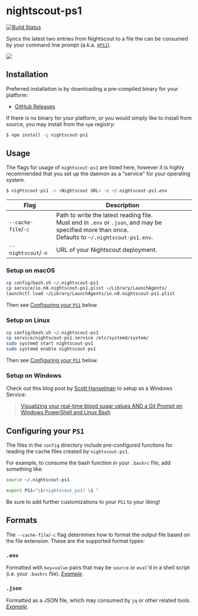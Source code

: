 # nightscout-ps1
[![Build Status](https://travis-ci.org/TooTallNate/nightscout-ps1.svg?branch=master)](https://travis-ci.org/TooTallNate/nightscout-ps1)

Syncs the latest two entries from Nightscout to a file the can be consumed by your command line prompt (a.k.a. [`$PS1`][ps1]).

![](https://user-images.githubusercontent.com/71256/40580173-57716ae8-60ee-11e8-8afa-644c198748fa.png)

## Installation

Preferred installation is by downloading a pre-compiled binary for your platform:

* [GitHub Releases](https://github.com/TooTallNate/nightscout-ps1/releases/latest)

If there is no binary for your platform, or you would simply like to install
from source, you may install from the `npm` registry:

```bash
$ npm install -g nightscout-ps1
```


## Usage

The flags for usage of `nightscout-ps1` are listed here, however it is highly
recommended that you set up the daemon as a "service" for your operating system.

```bash
$ nightscout-ps1 -n <Nightscout URL> -c ~/.nightscout-ps1.env
```

| Flag                |  Description                                                         |
|---------------------|----------------------------------------------------------------------|
| `--cache-file`/`-c` | Path to write the latest reading file.<br>Must end in `.env` or `.json`, and may be specified more than once.<br>Defaults to `~/.nightscout-ps1.env`. |
| `--nightscout`/`-n` | URL of your Nightscout deployment.                                   |

### Setup on macOS

```bash
cp config/bash.sh ~/.nightscout-ps1
cp service/io.n8.nightscout-ps1.plist ~/Library/LaunchAgents/
launchctl load ~/Library/LaunchAgents/io.n8.nightscout-ps1.plist
```

Then see [Configuring your `PS1`][config] below.


### Setup on Linux

```bash
cp config/bash.sh ~/.nightscout-ps1
cp service/nightscout-ps1.service /etc/systemd/system/
sudo systemd start nightscout-ps1
sudo systemd enable nightscout-ps1
```

Then see [Configuring your `PS1`][config] below.

### Setup on Windows

Check out this blog post by [Scott Hanselman](https://twitter.com/shanselman) to
setup as a Windows Service:

> [Visualizing your real-time blood sugar values AND a Git Prompt on Windows PowerShell and Linux Bash](https://www.hanselman.com/blog/VisualizingYourRealtimeBloodSugarValuesANDAGitPromptOnWindowsPowerShellAndLinuxBash.aspx)


## Configuring your `PS1`

The files in the `config` directory include pre-configured functions for reading
the cache files created by `nightscout-ps1`.

For example, to consume the bash function in your `.bashrc` file, add something
like:

```bash
source ~/.nightscout-ps1

export PS1="\$(nightscout_ps1) \$ "
```

Be sure to add further customizations to your `PS1` to your liking!


## Formats

The `--cache-file`/`-c` flag determines how to format the output file based on the
file extension. These are the supported format types:

### `.env`

Formatted with `key=value` pairs that may be `source` or `eval`'d in a shell
script (i.e. your `.bashrc` file). [_Example_](examples/nightscout-ps1.env).

### `.json`

Formatted as a JSON file, which may consumed by `jq` or other related tools.
[_Example_](examples/nightscout-ps1.json).

[config]: #configuring-your-ps1
[ps1]: https://en.wikipedia.org/wiki/Command-line_interface#Command_prompt
